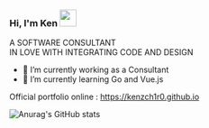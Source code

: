 ### Hi, I'm Ken <img src="https://raw.githubusercontent.com/MartinHeinz/MartinHeinz/master/wave.gif" width="30px">

A SOFTWARE CONSULTANT  
IN LOVE WITH INTEGRATING CODE AND DESIGN

- 🔭 I’m currently working as a Consultant
- 🌱 I’m currently learning Go and Vue.js

Official portfolio online : https://kenzch1r0.github.io

![Anurag's GitHub stats](https://github-readme-stats.vercel.app/api?username=kenzchiro&show_icons=true&theme=dracula)
<!--
All inbuilt themes :-
dark, radical, merko, gruvbox, tokyonight, onedark, cobalt, synthwave, highcontrast, dracula
-->
<!--
**kenzchiro/kenzchiro** is a ✨ _special_ ✨ repository because its `README.md` (this file) appears on your GitHub profile.

Here are some ideas to get you started:

- 🔭 I’m currently working on Consultant
- 🌱 I’m currently learning Go and Vue.js
- 👯 I’m looking to collaborate on ...
- 🤔 I’m looking for help with ...
- 💬 Ask me about ...
- 📫 How to reach me: ...
- 😄 Pronouns: ...
- ⚡ Fun fact: ...
-->
